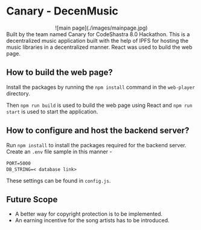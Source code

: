 # Canary - DecenMusic
<div align="center">
![main page](./images/mainpage.jpg)
</div>
Built by the team named Canary for CodeShastra 8.0 Hackathon. This is a decentralized music application built with the help of IPFS for hosting the music libraries in a decentralized manner. React was used to build the web page.

## How to build the web page?

Install the packages by running the `npm install` command in the `web-player` directory.

Then `npm run build` is used to build the web page using React and `npm run start` is used to start the application.

## How to configure and host the backend server?

Run `npm install` to install the packages required for the backend server. Create an `.env` file sample in this manner -

```.env
PORT=5000
DB_STRING=< database link>
```

These settings can be found in `config.js`.

## Future Scope
- A better way for copyright protection is to be implemented.
- An earning incentive for the song artists has to be introduced.
